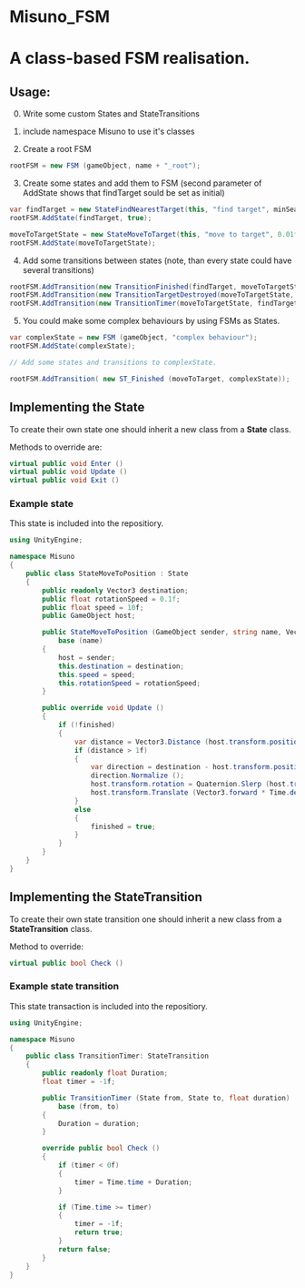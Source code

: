 # Misuno_FSM
# A class-based FSM realisation. 

## Usage:

0) Write some custom States and StateTransitions

1) include namespace Misuno to use it's classes

2) Create a root FSM
```csharp
rootFSM = new FSM (gameObject, name + "_root");
```
3) Create some states and add them to FSM (second parameter of AddState shows that findTarget sould be set as initial)
```csharp
var findTarget = new StateFindNearestTarget(this, "find target", minSearchRadius);
rootFSM.AddState(findTarget, true);

moveToTargetState = new StateMoveToTarget(this, "move to target", 0.01f, moveSpeed, rotationSpeed, acceleration);
rootFSM.AddState(moveToTargetState);
```
4) Add some transitions between states (note, than every state could have several transitions)
```csharp
rootFSM.AddTransition(new TransitionFinished(findTarget, moveToTargetState));
rootFSM.AddTransition(new TransitionTargetDestroyed(moveToTargetState, findTarget, this));
rootFSM.AddTransition(new TransitionTimer(moveToTargetState, findTarget, 15f));
```
5) You could make some complex behaviours by using FSMs as States. 
```csharp
var complexState = new FSM (gameObject, "complex behaviour");
rootFSM.AddState(complexState);

// Add some states and transitions to complexState.

rootFSM.AddTransition( new ST_Finished (moveToTarget, complexState));
```

## Implementing the State

To create their own state one should inherit a new class from a **State** class. 

Methods to override are:
```csharp
virtual public void Enter ()
virtual public void Update ()
virtual public void Exit ()
```

### Example state

This state is included into the repositiory.

```csharp
using UnityEngine;

namespace Misuno
{
    public class StateMoveToPosition : State
    {
        public readonly Vector3 destination;
        public float rotationSpeed = 0.1f;
        public float speed = 10f;
        public GameObject host;

        public StateMoveToPosition (GameObject sender, string name, Vector3 destination, float speed = 10f, float rotationSpeed = 0.1f) :
            base (name)
        {
            host = sender;
            this.destination = destination;
            this.speed = speed;
            this.rotationSpeed = rotationSpeed;
        }

        public override void Update ()
        {
            if (!finished)
            {
                var distance = Vector3.Distance (host.transform.position, destination);
                if (distance > 1f)
                {
                    var direction = destination - host.transform.position;
                    direction.Normalize ();
                    host.transform.rotation = Quaternion.Slerp (host.transform.rotation, Quaternion.LookRotation (direction), rotationSpeed);
                    host.transform.Translate (Vector3.forward * Time.deltaTime * speed);
                }
                else
                {
                    finished = true;
                }
            }
        }
    }
}

```

## Implementing the StateTransition

To create their own state transition one should inherit a new class from a **StateTransition** class. 

Method to override:

```csharp
virtual public bool Check ()
```

### Example state transition

This state transaction is included into the repositiory.

```csharp
using UnityEngine;

namespace Misuno
{
    public class TransitionTimer: StateTransition
    {
        public readonly float Duration;
        float timer = -1f;

        public TransitionTimer (State from, State to, float duration) :
            base (from, to)
        { 
            Duration = duration;
        }

        override public bool Check ()
        {
            if (timer < 0f)
            {
                timer = Time.time + Duration;
            }

            if (Time.time >= timer)
            {
                timer = -1f;
                return true;
            }
            return false;
        }
    }
}
```

